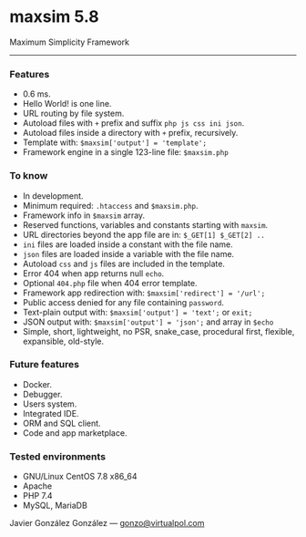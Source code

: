 # maxsim 5.8

Maximum Simplicity Framework
____________________________


### Features

* 0.6 ms.
* Hello World! is one line.
* URL routing by file system.
* Autoload files with `+` prefix and suffix `php js css ini json`.
* Autoload files inside a directory with `+` prefix, recursively.
* Template with: `$maxsim['output'] = 'template';`
* Framework engine in a single 123-line file: `$maxsim.php`


### To know

* In development.
* Minimum required: `.htaccess` and `$maxsim.php`.
* Framework info in `$maxsim` array.
* Reserved functions, variables and constants starting with `maxsim`.
* URL directories beyond the app file are in: `$_GET[1] $_GET[2] ..`
* `ini` files are loaded inside a constant with the file name.
* `json` files are loaded inside a variable with the file name.
* Autoload `css` and `js` files are included in the template.
* Error 404 when app returns null `echo`.
* Optional `404.php` file when 404 error template.
* Framework app redirection with: `$maxsim['redirect'] = '/url';`
* Public access denied for any file containing `password`.
* Text-plain output with: `$maxsim['output'] = 'text';` or `exit;`
* JSON output with: `$maxsim['output'] = 'json';` and array in `$echo`
* Simple, short, lightweight, no PSR, snake_case, procedural first, flexible, expansible, old-style.


### Future features

* Docker.
* Debugger.
* Users system.
* Integrated IDE.
* ORM and SQL client.
* Code and app marketplace.


### Tested environments

* GNU/Linux CentOS 7.8 x86_64
* Apache
* PHP 7.4
* MySQL, MariaDB


Javier González González — gonzo@virtualpol.com